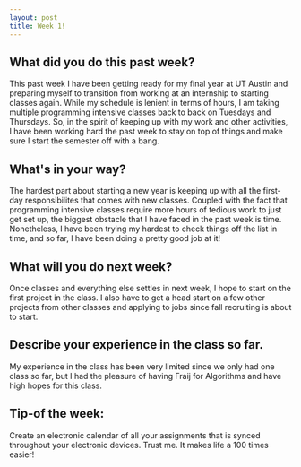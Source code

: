 ```yaml
---
layout: post
title: Week 1!
---
```


## What did you do this past week? 
This past week I have been getting ready for my final year at UT Austin and preparing myself to transition from working at an internship to starting classes again. While my schedule is lenient in terms of hours, I am taking multiple programming intensive classes back to back on Tuesdays and Thursdays. So, in the spirit of keeping up with my work and other activities, I have been working hard the past week to stay on top of things and make sure I start the semester off with a bang.

## What's in your way? 
The hardest part about starting a new year is keeping up with all the first-day responsibilites that comes with new classes. Coupled with the fact that programming intensive classes require more hours of tedious work to just get set up, the biggest obstacle that I have faced in the past week is time. Nonetheless, I have been trying my hardest to check things off the list in time, and so far, I have been doing a pretty good job at it!

## What will you do next week? 
Once classes and everything else settles in next week, I hope to start on the first project in the class. I also have to get a head start on a few other projects from other classes and applying to jobs since fall recruiting is about to start. 

## Describe your experience in the class so far.
My experience in the class has been very limited since we only had one class so far, but I had the pleasure of having Fraij for Algorithms and have high hopes for this class.

## Tip-of the week:
Create an electronic calendar of all your assignments that is synced throughout your electronic devices. Trust me. It makes life a 100 times easier!
